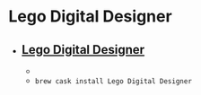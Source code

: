 # Lego Digital Designer
- [Lego Digital Designer](https://www.lego.com/en-us/ldd)
  - 
  - 
  - `brew cask install Lego Digital Designer`
